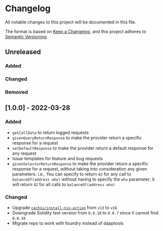# Changelog
All notable changes to this project will be documented in this file.

The format is based on [Keep a Changelog](https://keepachangelog.com/en/1.0.0/),
and this project adheres to [Semantic Versioning](https://semver.org/spec/v2.0.0.html).

## Unreleased

### Added

### Changed

### Removed



## [1.0.0] - 2022-03-28

### Added 

- `getCallData` to return logged requests
- `givenQueryReturnResponse` to make the provider return a specific response for a request
- `setDefaultResponse` to make the provider return a default response for any request
- Issue templates for feature and bug requests
- `givenSelectorReturnResponse` to make the provider return a specific response for a request, without taking into consideration any given parameters. i.e., You can specify to return `42` for any call to `balanceOf(address who)` without having to specify the `who` parameter; it will return `42` for all calls to `balanceOf(address who)`

### Changed

- Upgrade [`cachix/install-nix-action`](https://github.com/cachix/install-nix-action) from `v13` to `v16`
- Downgrade Solidity test version from `0.8.10` to `0.8.7` since it cannot find `0.8.10`
- Migrate repo to work with foundry instead of dapptools

